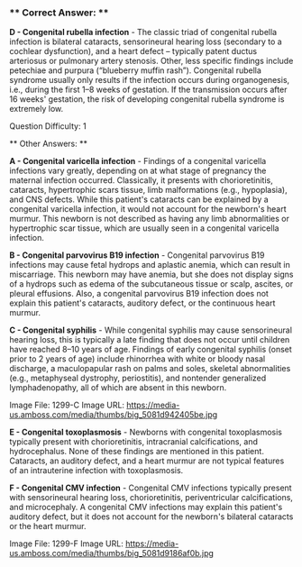 ### ** Correct Answer: **

**D - Congenital rubella infection** - The classic triad of congenital rubella infection is bilateral cataracts, sensorineural hearing loss (secondary to a cochlear dysfunction), and a heart defect – typically patent ductus arteriosus or pulmonary artery stenosis. Other, less specific findings include petechiae and purpura (“blueberry muffin rash”). Congenital rubella syndrome usually only results if the infection occurs during organogenesis, i.e., during the first 1–8 weeks of gestation. If the transmission occurs after 16 weeks' gestation, the risk of developing congenital rubella syndrome is extremely low.

Question Difficulty: 1

** Other Answers: **

**A - Congenital varicella infection** - Findings of a congenital varicella infections vary greatly, depending on at what stage of pregnancy the maternal infection occurred. Classically, it presents with chorioretinitis, cataracts, hypertrophic scars tissue, limb malformations (e.g., hypoplasia), and CNS defects. While this patient's cataracts can be explained by a congenital varicella infection, it would not account for the newborn's heart murmur. This newborn is not described as having any limb abnormalities or hypertrophic scar tissue, which are usually seen in a congenital varicella infection.

**B - Congenital parvovirus B19 infection** - Congenital parvovirus B19 infections may cause fetal hydrops and aplastic anemia, which can result in miscarriage. This newborn may have anemia, but she does not display signs of a hydrops such as edema of the subcutaneous tissue or scalp, ascites, or pleural effusions. Also, a congenital parvovirus B19 infection does not explain this patient's cataracts, auditory defect, or the continuous heart murmur.

**C - Congenital syphilis** - While congenital syphilis may cause sensorineural hearing loss, this is typically a late finding that does not occur until children have reached 8–10 years of age. Findings of early congenital syphilis (onset prior to 2 years of age) include rhinorrhea with white or bloody nasal discharge, a maculopapular rash on palms and soles, skeletal abnormalities (e.g., metaphyseal dystrophy, periostitis), and nontender generalized lymphadenopathy, all of which are absent in this newborn.

Image File: 1299-C
Image URL: https://media-us.amboss.com/media/thumbs/big_5081d942405be.jpg

**E - Congenital toxoplasmosis** - Newborns with congenital toxoplasmosis typically present with chorioretinitis, intracranial calcifications, and hydrocephalus. None of these findings are mentioned in this patient. Cataracts, an auditory defect, and a heart murmur are not typical features of an intrauterine infection with toxoplasmosis.

**F - Congenital CMV infection** - Congenital CMV infections typically present with sensorineural hearing loss, chorioretinitis, periventricular calcifications, and microcephaly. A congenital CMV infections may explain this patient's auditory defect, but it does not account for the newborn's bilateral cataracts or the heart murmur.

Image File: 1299-F
Image URL: https://media-us.amboss.com/media/thumbs/big_5081d9186af0b.jpg

